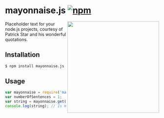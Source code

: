 # mayonnaise.js [![npm](https://img.shields.io/npm/v/mayonnaise.js.svg)](https://www.npmjs.com/package/mayonnaise.js)
<img align="right" width="300" src="https://i.ytimg.com/vi/d1JA-nh0IfI/hqdefault.jpg">

Placeholder text for your node.js projects, courtesy of Patrick Star and his wonderful quotations.

## Installation
```sh
$ npm install mayonnaise.js
```

## Usage
```javascript
var mayonnaise = require('mayonnaise.js');
var numberOfSentences = 1;
var string = mayonnaise.get(numberOfSentences);
console.log(string); // Is mayonnaise an instrument?
```
